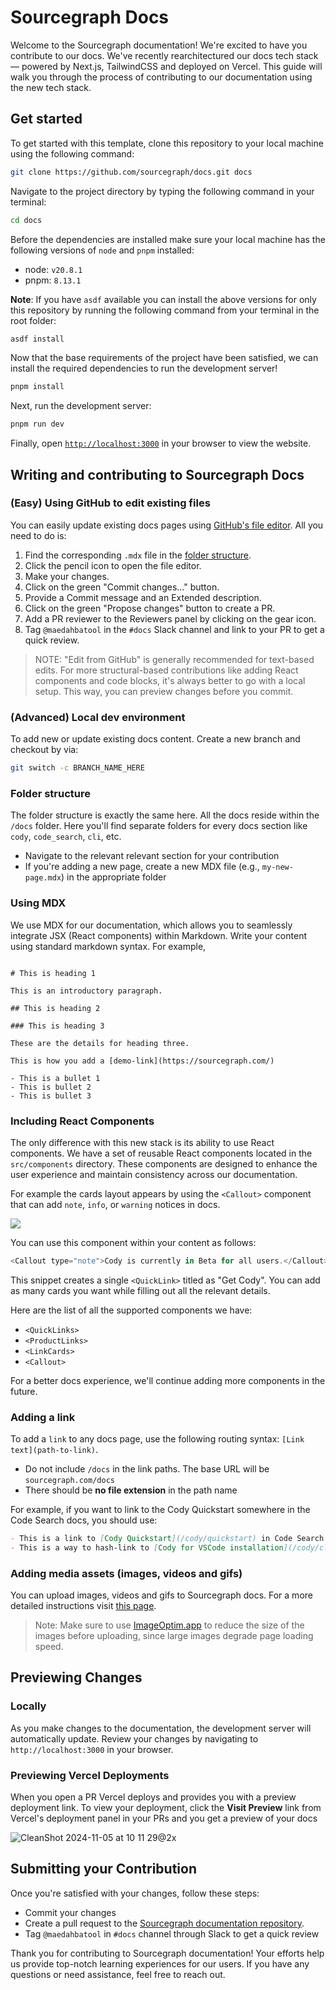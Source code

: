 <!-- Working Branch for May Release -->

# Sourcegraph Docs

<!-- Working branch for Sourcegraph 6.4 Release -->

Welcome to the Sourcegraph documentation! We're excited to have you contribute to our docs. We've recently rearchitectured our docs tech stack — powered by Next.js, TailwindCSS and deployed on Vercel. This guide will walk you through the process of contributing to our documentation using the new tech stack.

## Get started

To get started with this template, clone this repository to your local machine using the following command:

```sh
git clone https://github.com/sourcegraph/docs.git docs
```

Navigate to the project directory by typing the following command in your terminal:

```sh
cd docs
```

Before the dependencies are installed make sure your local machine has the following versions of `node` and `pnpm` installed:

* node: `v20.8.1`
* pnpm: `8.13.1`

**Note**: If you have `asdf` available you can install the above versions for only this repository by running the following command from your terminal in the root folder:

```sh
asdf install
```

Now that the base requirements of the project have been satisfied, we can install the required dependencies to run the development server!

```sh
pnpm install
```

Next, run the development server:

```sh
pnpm run dev
```

Finally, open [`http://localhost:3000`](http://localhost:3000) in your browser to view the website.

## Writing and contributing to Sourcegraph Docs

### (Easy) Using GitHub to edit existing files
You can easily update existing docs pages using [GitHub's file editor](https://docs.github.com/en/repositories/working-with-files/managing-files/editing-files). All you need to do is:

1. Find the corresponding `.mdx` file in the [folder structure](#folder-structure).
2. Click the pencil icon to open the file editor.
3. Make your changes.
4. Click on the green "Commit changes..." button.
5. Provide a Commit message and an Extended description.
6. Click on the green "Propose changes" button to create a PR.
7. Add a PR reviewer to the Reviewers panel by clicking on the gear icon.
8. Tag `@maedahbatool` in the `#docs` Slack channel and link to your PR to get a quick review.
> NOTE: "Edit from GitHub" is generally recommended for text-based edits. For more structural-based contributions like adding React components and code blocks, it's always better to go with a local setup. This way, you can preview changes before you commit.

### (Advanced) Local dev environment
To add new or update existing docs content. Create a new branch and checkout by via:

```sh
git switch -c BRANCH_NAME_HERE
```

### Folder structure

The folder structure is exactly the same here. All the docs reside within the `/docs` folder. Here you'll find separate folders for every docs section like `cody`, `code_search`, `cli`, etc.

- Navigate to the relevant relevant section for your contribution
- If you're adding a new page, create a new MDX file (e.g., `my-new-page.mdx`) in the appropriate folder

### Using MDX

We use MDX for our documentation, which allows you to seamlessly integrate JSX (React components) within Markdown. Write your content using standard markdown syntax. For example,

```

# This is heading 1

This is an introductory paragraph.

## This is heading 2

### This is heading 3

These are the details for heading three.

This is how you add a [demo-link](https://sourcegraph.com/)

- This is a bullet 1
- This is bullet 2
- This is bullet 3
```

### Including React Components

The only difference with this new stack is its ability to use React components. We have a set of reusable React components located in the `src/components` directory. These components are designed to enhance the user experience and maintain consistency across our documentation.

For example the cards layout appears by using the `<Callout>` component that can add `note`, `info`, or `warning` notices in docs.

![](https://storage.googleapis.com/sourcegraph-assets/Docs/CleanShot%202023-12-12%20at%2012.00.29%402x.png)

You can use this component within your content as follows:

```js
<Callout type="note">Cody is currently in Beta for all users.</Callout>
```

This snippet creates a single `<QuickLink>` titled as "Get Cody". You can add as many cards you want while filling out all the relevant details.

Here are the list of all the supported components we have:

- `<QuickLinks>`
- `<ProductLinks>`
- `<LinkCards>`
- `<Callout>`

For a better docs experience, we'll continue adding more components in the future.

### Adding a link

To add a `link` to any docs page, use the following routing syntax: `[Link text](path-to-link)`.

- Do not include `/docs` in the link paths. The base URL will be `sourcegraph.com/docs`
- There should be **no file extension** in the path name

For example, if you want to link to the Cody Quickstart somewhere in the Code Search docs, you should use:

```markdown
- This is a link to [Cody Quickstart](/cody/quickstart) in Code Search docs
- This is a way to hash-link to [Cody for VSCode installation](/cody/clients/install-vscode#verifying-the-installation) in Code Search docs
```

### Adding media assets (images, videos and gifs)

You can upload images, videos and gifs to Sourcegraph docs. For a more detailed instructions visit [this page](https://www.notion.so/sourcegraph/How-to-host-blog-assets-using-GCP-file-storage-a2cae02bd0c74166a12eaff5062c41ad).

> Note: Make sure to use [ImageOptim.app](https://imageoptim.com/mac) to reduce the size of the images before uploading, since large images degrade page loading speed.

## Previewing Changes

### Locally

As you make changes to the documentation, the development server will automatically update. Review your changes by navigating to `http://localhost:3000` in your browser.

### Previewing Vercel Deployments

When you open a PR Vercel deploys and provides you with a preview deployment link. To view your deployment, click the **Visit Preview** link from Vercel's deployment panel in your PRs and you get a preview of your docs

![CleanShot 2024-11-05 at 10 11 29@2x](https://github.com/user-attachments/assets/b0911e2e-95a7-4f56-b2ff-b659d13077d8)

## Submitting your Contribution

Once you're satisfied with your changes, follow these steps:

- Commit your changes
- Create a pull request to the [Sourcegraph documentation repository](https://github.com/sourcegraph/docs).
- Tag `@maedahbatool` in `#docs` channel through Slack to get a quick review

Thank you for contributing to Sourcegraph documentation! Your efforts help us provide top-notch learning experiences for our users. If you have any questions or need assistance, feel free to reach out.
